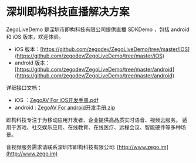 # 深圳即构科技直播解决方案

ZegoLiveDemo 是深圳市即构科技有限公司提供直播 SDKDemo ，包括 android 和 iOS 版本，欢迎体验。

* iOS 版本：[https://github.com/zegodev/ZegoLiveDemo/tree/master/iOS](https://github.com/zegodev/ZegoLiveDemo/tree/master/iOS)
* android 版本：[https://github.com/zegodev/ZegoLiveDemo/tree/master/android](https://github.com/zegodev/ZegoLiveDemo/tree/master/android)

详细接口文档：

* iOS ：[ZegoAV For iOS开发手册.pdf](https://github.com/zegodev/ZegoLiveDemo/blob/master/doc/ZegoAV%20For%20IOS%E5%BC%80%E5%8F%91%E6%89%8B%E5%86%8C.pdf)
* android : [ZegoAV For android开发手册.zip](https://github.com/zegodev/ZegoLiveDemo/blob/master/doc/ZegoAV%20For%20Android%20%E5%BC%80%E5%8F%91%E6%89%8B%E5%86%8C.zip)


即构科技专注于为移动应用开发者、企业提供高品质实时语音、视频云服务。 
适用于游戏、社交娱乐应用、在线教育、在线医疗、远程会议、智能硬件等多种场景。

音视频服务需求请联系深圳市即构科技有限公司: [http://www.zego.im](http://www.zego.im)

